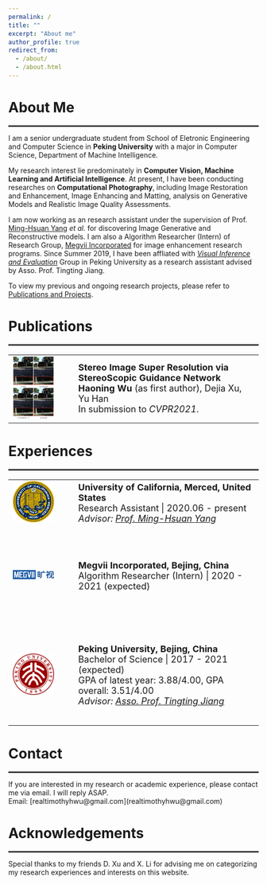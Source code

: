 ```yaml
---
permalink: /
title: ""
excerpt: "About me"
author_profile: true
redirect_from: 
  - /about/
  - /about.html
---
```


# About Me

<hr style="width:100%;height:3px;background-color:#333;">


I am a senior undergraduate student from School of Eletronic Engineering and Computer Science in **Peking University** with a major in Computer Science, Department of Machine Intelligence.

My research interest lie predominately in **Computer Vision, Machine Learning and Artificial Intelligence**. At present, I have been conducting researches on **Computational Photography**, including Image Restoration and Enhancement, Image Enhancing and Matting, analysis on Generative Models and Realistic Image Quality Assessments.

I am now working as an research assistant under the supervision of Prof. [Ming-Hsuan Yang](https://faculty.ucmerced.edu/mhyang/) *et al.* for discovering Image Generative and Reconstructive models. I am also a Algorithm Researcher (Intern) of Research Group, [Megvii Incorporated](https://megvii.com/) for image enhancement research programs. Since Summer 2019, I have been affliated with *[Visual Inference and Evaluation](https://vie.group/)* Group in Peking University as a research assistant advised by Asso. Prof. Tingting Jiang.

To view my previous and ongoing research projects, please refer to [Publications and Projects](https://timothyhtimothy.github.io/project).

# Publications
<hr style="width:100%;height:3px;background-color:#333;">

<table style="font-size:18px;border:none">
  <tr>
    <td width='20%' align="center" style="border:none">
      <img src="../ssgnet.png">
    </td>
    <td style="border:none;padding-left:40px">
      <b> Stereo Image Super Resolution via StereoScopic Guidance Network </b><br>
      <b> Haoning Wu</b> (as first author), Dejia Xu, Yu Han <br>
      In submission to <I>CVPR2021</I>.
    </td>
  </tr>
</table>

# Experiences

<hr style="width:100%;height:3px;background-color:#333;">
<table style="font-size:18px;border:none">
  <tr>
    <td width='20%' align="center" style="border:none">
      <img src="../images/ucm.png">
    </td>
    <td style="border:none;padding-left:40px">
     <b>University of California, Merced, United States</b><br>
     Research Assistant | 2020.06 - present<br>
     <I>Advisor: <a href="https://faculty.ucmerced.edu/mhyang/" target="_blank" rel="noopener">Prof. Ming-Hsuan Yang</a> </I>
    </td>
  </tr>
  <tr height=200px>
    <td width='20%' align="center" style="border:none">
      <img src="../images/megvii.png">
    </td>
    <td style="border:none;padding-left:40px">
     <b> Megvii Incorporated, Bejing, China </b><br>
     Algorithm Researcher (Intern) | 2020 - 2021 (expected) <br>
    </td>
  </tr>
  <tr height=200px>
    <td width='20%' align="center" style="border:none">
      <img src="../images/pku.jpg">
    </td>
    <td style="border:none;padding-left:40px">
     <b>Peking University, Bejing, China </b><br>
     Bachelor of Science | 2017 - 2021 (expected) <br>
     GPA of latest year: 3.88/4.00, GPA overall: 3.51/4.00<br>
     <I>Advisor: <a href="http://www.vie.group/ttj" target="_blank" rel="noopener">Asso. Prof. Tingting Jiang</a> </I>
    </td>
  </tr>
</table>

# Contact
<hr style="width:100%;height:3px;background-color:#333;">
If you are interested in my research or academic experience, please contact me via email. I will reply ASAP.<br>
Email: [realtimothyhwu@gmail.com](realtimothyhwu@gmail.com) 

# Acknowledgements
<hr style="width:100%;height:3px;background-color:#333;">

Special thanks to my friends D. Xu and X. Li for advising me on categorizing my research experiences and interests on this website.

